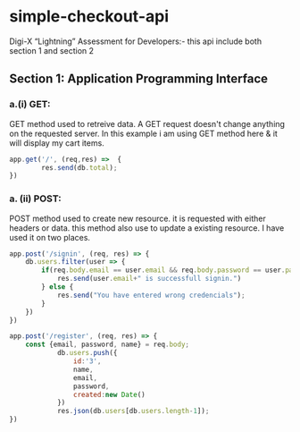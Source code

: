 # simple-checkout-api
Digi-X “Lightning” Assessment for Developers:- this api include both section 1 and section 2

## Section 1: Application Programming Interface

### a.(i) GET:
GET method used to retreive data. A GET request doesn't change anything on the requested server. In this example i am using GET method here & it will display my cart items.
```javascript
app.get('/', (req,res) =>  {
		res.send(db.total);
})
```
### a. (ii) POST:
POST method used to create new resource. it is requested with either headers or data. this method also use to update a existing resource.
I have used it on two places.
```javascript
app.post('/signin', (req, res) => {
	db.users.filter(user => {
		if(req.body.email == user.email && req.body.password == user.password) {
		 	res.send(user.email+" is successfull signin.")
		} else {
			res.send("You have entered wrong credencials");
		}
	})
})

app.post('/register', (req, res) => {
	const {email, password, name} = req.body;
			db.users.push({
				id:'3',
				name,
				email,
				password,
				created:new Date()
			})
			res.json(db.users[db.users.length-1]);
})
```



